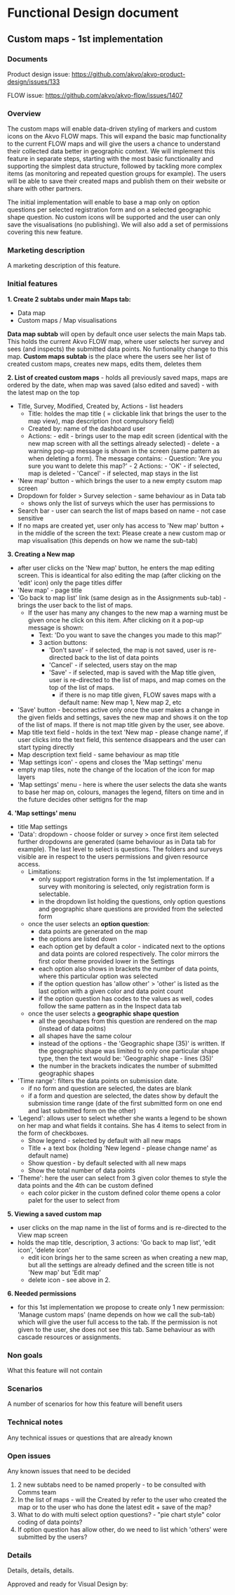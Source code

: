 # Functional Design document

Custom maps - 1st implementation
-------------

### Documents
Product design issue: https://github.com/akvo/akvo-product-design/issues/133

FLOW issue: https://github.com/akvo/akvo-flow/issues/1407

### Overview
The custom maps will enable data-driven styling of markers and custom icons on the Akvo FLOW maps. This will expand the basic map functionality to the current FLOW maps and will give the users a chance to understand their collected data better in geographic context. We will implement this feature in separate steps, starting with the most basic functionality and supporting the simplest data structure, followed by tackling more complex items (as monitoring and repeated question groups for example). The users will be able to save their created maps and publish them on their website or share with other partners.

The initial implementation will enable to base a map only on option questions per selected registration form and on a selected geographic shape question. No custom icons will be supported and the user can only save the visualisations (no publishing). We will also add a set of permissions covering this new feature.

### Marketing description
A marketing description of this feature.

### Initial features
**1. Create 2 subtabs under main Maps tab:**
   - Data map
   - Custom maps / Map visualisations 
   
   **Data map subtab** will open by default once user selects the main Maps tab. This holds the current Akvo FLOW map, where user selects her survey and sees (and inspects) the submitted data points. No funtionality change to this map.
   **Custom maps subtab** is the place where the users see her list of created custom maps, creates new maps, edits them, deletes them

**2. List of created custom maps** - holds all previously saved maps, maps are ordered by the date, when map was saved (also edited and saved) - with the latest map on the top
   - Title, Survey, Modified, Created by, Actions - list headers 
      - Title: holdes the map title ( = clickable link that brings the user to the map view), map description (not compulsory field)
      - Created by: name of the dashboard user 
      - Actions: 
            - edit - brings user to the map edit screen (identical with the new map screen with all the settings already selected)
            - delete - a warning pop-up message is shown in the screen (same pattern as when deleting a form). The message contains: 
               - Question: 'Are you sure you want to delete this map?'
               - 2 Actions: 
                    - 'OK' - if selected, map is deleted 
                    - 'Cancel' - if selected, map stays in the list
   - 'New map' button - which brings the user to a new empty csutom map screen
   - Dropdown for folder > Survey selection - same behaviour as in Data tab
      - shows only the list of surveys which the user has permissions to 
   - Search bar - user can search the list of maps based on name - not case sensitive
   - If no maps are created yet, user only has access to 'New map' button + in the middle of the screen the text: Please create a new custom map or map visualisation (this depends on how we name the sub-tab)
  
**3. Creating a New map**
   - after user clicks on the 'New map' button, he enters the map editing screen. This is ideantical for also editing the map (after clicking on the 'edit' icon) only the page titles differ
   - 'New map' - page title
   - 'Go back to map list' link (same design as in the Assignments sub-tab) - brings the user back to the list of maps. 
      - If the user has many any changes to the new map a warning must be given once he click on this item. After clicking on it a pop-up message is shown:
         - Text: 'Do you want to save the changes you made to this map?' 
         - 3 action buttons: 
            - 'Don't save' - if selected, the map is not saved, user is re-directed back to the list of data points
            - 'Cancel' - if selected, users stay on the map 
            - 'Save' - if selected, map is saved with the Map title given, user is re-directed to the list of maps, and map comes on the top of the list of maps. 
               - if there is no map title given, FLOW saves maps with a default name: New map 1, New map 2, etc
   - 'Save' button - becomes active only once the user makes a change in the given fields and settings, saves the new map and shows it on the top of the list of maps. If there is not map title given by the user, see above.
   - Map title text field - holds in the text 'New map - please change name', if user clicks into the text field, this sentence disappears and the user can start typing directly
   - Map description text field - same behaviour as map title
   - 'Map settings icon' - opens and closes the 'Map settings' menu
   - empty map tiles, note the change of the location of the icon for map layers 
   - 'Map settings' menu - here is where the user selects the data she wants to base her map on, colours, manages the legend, filters on time and in the future decides other settigns for the map

**4. 'Map settings' menu**
- title Map settings
- 'Data': dropdown - choose folder or survey > once first item selected further dropdowns are generated (same behaviour as in Data tab for example). The last level  to select is questions. The folders and surveys visible are in respect to the users permissions and given resource access. 
    - Limitations: 
       - only support registration forms in the 1st implementation. If a survey with monitoring is selected, only registration form is selectable.  
       - in the dropdown list holding the questions, only option questions and geographic share questions are provided from the selected form
    - once the user selects an **option question**:
       - data points are generated on the map 
       - the options are listed down 
       - each option get by default a color - indicated next to the options and data points are colored respectively. The color mirrors the first color theme provided lower in the Settings
       - each option also shows in brackets the number of data points, where this particular option was selected 
       - if the option question has 'allow other' > 'other' is listed as the last option with a given color and data point count 
       - if the option question has codes to the values as well, codes follow the same pattern as in the Inspect data tab
    - once the user selects a **geographic shape question**
       - all the geoshapes from this question are rendered on the map (instead of data poitns)
       - all shapes have the same colour
       - instead of the options - the 'Geographic shape (35)' is written. If the geographic shape was limited to only one particular shape type, then the text would be: 'Geographic shape - lines (35)'
       - the number in the brackets indicates the number of submitted geographic shapes
- 'Time range': filters the data points on submission date. 
    - if no form and question are selected, the dates are blank
    - if a form and question are selected, the dates show by default the submission time range (date of the first submitted form on one end and last submitted form on the other) 
- 'Legend': allows user to select whether she wants a legend to be shown on her map and what fields it contains. She has 4 items to select from in the form of checkboxes.
    - Show legend - selected by default with all new maps 
    - Title + a text box (holding 'New legend - please change name' as default name) 
    - Show question - by default selected with all new maps
    - Show the total number of data points 
- 'Theme': here the user can select from 3 given color themes to style the data points and the 4th can be custom defined
    - each color picker in the custom defined color theme opens a color palet for the user to select from 

**5. Viewing a saved custom map**
- user clicks on the map name in the list of forms and is re-directed to the View map screen 
- holds the map title, description, 3 actions: 'Go back to map list', 'edit icon', 'delete icon' 
    - edit icon brings her to the same screen as when creating a new map, but all the settings are already defined and the screen title is not 'New map' but 'Edit map' 
    - delete icon - see above in 2.

**6. Needed permissions**
- for this 1st implementation we propose to create only 1 new permission: 'Manage custom maps' (name depends on how we call the sub-tab) which will give the user full access to the tab. If the permission is not given to the user, she does not see this tab. Same behaviour as with cascade resources or assignments.
   
### Non goals
What this feature will not contain

### Scenarios
A number of scenarios for how this feature will benefit users

### Technical notes
Any technical issues or questions that are already known

### Open issues
Any known issues that need to be decided
1. 2 new subtabs need to be named properly - to be consulted with Comms team 
2. In the list of maps - will the Created by refer to the user who created the map or to the user who has done the latest edit + save of the map? 
3. What to do with multi select option questions? - "pie chart style" color coding of data points? 
4. If option question has allow other, do we need to list which 'others' were submitted by the users? 



### Details
Details, details, details.

Approved and ready for Visual Design by: 
